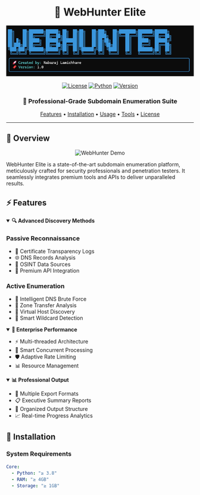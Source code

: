 <div align="center">
  
# 👑 WebHunter Elite

<img src="banner.png" alt="WebHunter Banner" width="800"/>

[![License](https://img.shields.io/badge/License-MIT-gold.svg)](LICENSE)
[![Python](https://img.shields.io/badge/Python-3.8+-gold.svg)](https://www.python.org)
[![Version](https://img.shields.io/badge/Version-1.0-gold.svg)](https://github.com/knobrazz/sub_enum)

### 🌟 Professional-Grade Subdomain Enumeration Suite

[Features](#-features) •
[Installation](#-installation) •
[Usage](#-usage) •
[Tools](#%EF%B8%8F-integrated-tools) •
[License](#-license)

---
</div>

## 🎯 Overview

<div align="center">
  <img src="demo.gif" alt="WebHunter Demo" width="600"/>
</div>

WebHunter Elite is a state-of-the-art subdomain enumeration platform, meticulously crafted for security professionals and penetration testers. It seamlessly integrates premium tools and APIs to deliver unparalleled results.

## ⚡ Features

<details open>
<summary><b>🔍 Advanced Discovery Methods</b></summary>

### Passive Reconnaissance
- 📜 Certificate Transparency Logs
- 🌐 DNS Records Analysis
- 🎯 OSINT Data Sources
- 🔌 Premium API Integration

### Active Enumeration
- 🔨 Intelligent DNS Brute Force
- 🔄 Zone Transfer Analysis
- 🎪 Virtual Host Discovery
- 🎯 Smart Wildcard Detection
</details>

<details open>
<summary><b>🚀 Enterprise Performance</b></summary>

- ⚡ Multi-threaded Architecture
- 🔄 Smart Concurrent Processing
- 🛡️ Adaptive Rate Limiting
- 📊 Resource Management
</details>

<details open>
<summary><b>📊 Professional Output</b></summary>

- 📝 Multiple Export Formats
- 📋 Executive Summary Reports
- 📁 Organized Output Structure
- 📈 Real-time Progress Analytics
</details>

## 💫 Installation

### System Requirements
```yaml
Core:
  - Python: "≥ 3.8"
  - RAM: "≥ 4GB"
  - Storage: "≥ 1GB"
```

